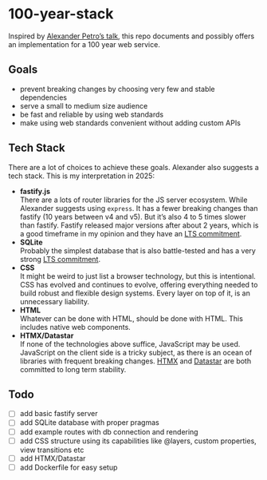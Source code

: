 # 100-year-stack

Inspired by [Alexander Petro’s talk](https://www.youtube.com/watch?v=lASLZ9TgXyc), this repo documents and possibly offers an implementation for a 100 year web service.

## Goals

- prevent breaking changes by choosing very few and stable dependencies
- serve a small to medium size audience
- be fast and reliable by using web standards
- make using web standards convenient without adding custom APIs

## Tech Stack

There are a lot of choices to achieve these goals. Alexander also suggests a tech stack. This is my interpretation in 2025:

- **fastify.js**<br>
  There are a lots of router libraries for the JS server ecosystem. While Alexander suggests using `express`. It has a fewer breaking changes than fastify (10 years between v4 and v5). But it’s also 4 to 5 times slower than fastify. Fastify released major versions after about 2 years, which is a good timeframe in my opinion and they have an [LTS commitment](https://fastify.dev/docs/latest/Reference/LTS/).
- **SQLite**<br>
  Probably the simplest database that is also battle-tested and has a very strong [LTS commitment](https://sqlite.org/lts.html).
- **CSS**<br>
  It might be weird to just list a browser technology, but this is intentional. CSS has evolved and continues to evolve, offering everything needed to build robust and flexible design systems. Every layer on top of it, is an unnecessary liability.
- **HTML**<br>
  Whatever can be done with HTML, should be done with HTML. This includes native web components.
- **HTMX/Datastar**<br>
  If none of the technologies above suffice, JavaScript may be used. JavaScript on the client side is a tricky subject, as there is an ocean of libraries with frequent breaking changes. [HTMX](https://htmx.org/essays/future/) and [Datastar](https://data-star.dev/essays/the_road_to_v1) are both committed to long term stability.

## Todo

- [ ] add basic fastify server
- [ ] add SQLite database with proper pragmas
- [ ] add example routes with db connection and rendering
- [ ] add CSS structure using its capabilities like @layers, custom properties, view transitions etc
- [ ] add HTMX/Datastar
- [ ] add Dockerfile for easy setup
